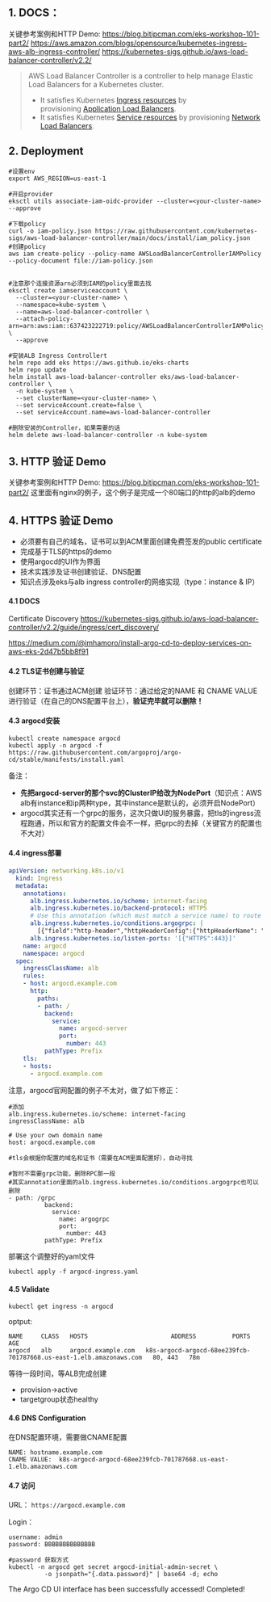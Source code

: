 ## 1. DOCS：

关键参考案例和HTTP Demo: https://blog.bitipcman.com/eks-workshop-101-part2/
https://aws.amazon.com/blogs/opensource/kubernetes-ingress-aws-alb-ingress-controller/
https://kubernetes-sigs.github.io/aws-load-balancer-controller/v2.2/

>AWS Load Balancer Controller is a controller to help manage Elastic Load Balancers for a Kubernetes cluster.
>- It satisfies Kubernetes [Ingress resources](https://kubernetes.io/docs/concepts/services-networking/ingress/) by provisioning [Application Load Balancers](https://docs.aws.amazon.com/elasticloadbalancing/latest/application/introduction.html).
>- It satisfies Kubernetes [Service resources](https://kubernetes.io/docs/concepts/services-networking/service/) by provisioning [Network Load Balancers](https://docs.aws.amazon.com/elasticloadbalancing/latest/network/introduction.html).


## 2. Deployment

```shell
#设置env
export AWS_REGION=us-east-1 

#开启provider
eksctl utils associate-iam-oidc-provider --cluster=<your-cluster-name> --approve

#下载policy
curl -o iam-policy.json https://raw.githubusercontent.com/kubernetes-sigs/aws-load-balancer-controller/main/docs/install/iam_policy.json
#创建policy
aws iam create-policy --policy-name AWSLoadBalancerControllerIAMPolicy --policy-document file://iam-policy.json


#注意那个连接资源arn必须到IAM的policy里面去找
eksctl create iamserviceaccount \
  --cluster=<your-cluster-name> \
  --namespace=kube-system \
  --name=aws-load-balancer-controller \
  --attach-policy-arn=arn:aws:iam::637423222719:policy/AWSLoadBalancerControllerIAMPolicy \
  --approve

#安装ALB Ingress Controllert
helm repo add eks https://aws.github.io/eks-charts
helm repo update
helm install aws-load-balancer-controller eks/aws-load-balancer-controller \
  -n kube-system \
  --set clusterName=<your-cluster-name> \
  --set serviceAccount.create=false \
  --set serviceAccount.name=aws-load-balancer-controller

#删除安装的Controller，如果需要的话
helm delete aws-load-balancer-controller -n kube-system   
```

## 3. HTTP 验证 Demo

关键参考案例和HTTP Demo: https://blog.bitipcman.com/eks-workshop-101-part2/
这里面有nginx的例子，这个例子是完成一个80端口的http的alb的demo

## 4. HTTPS 验证 Demo

- 必须要有自己的域名，证书可以到ACM里面创建免费签发的public certificate
- 完成基于TLS的https的demo
- 使用argocd的UI作为界面
- 技术实践涉及证书创建验证、DNS配置
- 知识点涉及eks与alb ingress controller的网络实现（type：instance & IP）

#### 4.1 DOCS

Certificate Discovery
https://kubernetes-sigs.github.io/aws-load-balancer-controller/v2.2/guide/ingress/cert_discovery/

https://medium.com/@imhamoro/install-argo-cd-to-deploy-services-on-aws-eks-2d47b5bb8f91

#### 4.2 TLS证书创建与验证

创建环节：证书通过ACM创建
验证环节：通过给定的NAME 和 CNAME VALUE进行验证（在自己的DNS配置平台上），**验证完毕就可以删除！**

#### 4.3 argocd安装

```
kubectl create namespace argocd
kubectl apply -n argocd -f https://raw.githubusercontent.com/argoproj/argo-cd/stable/manifests/install.yaml
```

备注：
- **先把argocd-server的那个svc的ClusterIP给改为NodePort**（知识点：AWS alb有instance和ip两种type，其中instance是默认的，必须开启NodePort）
- argocd其实还有一个grpc的服务，这次只做UI的服务暴露，把tls的ingress流程跑通，所以和官方的配置文件会不一样，把grpc的去掉（关键官方的配置也不大对）

#### 4.4 ingress部署

```yaml
apiVersion: networking.k8s.io/v1
  kind: Ingress
  metadata:
    annotations:
      alb.ingress.kubernetes.io/scheme: internet-facing
      alb.ingress.kubernetes.io/backend-protocol: HTTPS
      # Use this annotation (which must match a service name) to route traffic to HTTP2 backends.
      alb.ingress.kubernetes.io/conditions.argogrpc: |
        [{"field":"http-header","httpHeaderConfig":{"httpHeaderName": "Content-Type", "values":["application/grpc"]}}]
      alb.ingress.kubernetes.io/listen-ports: '[{"HTTPS":443}]'
    name: argocd
    namespace: argocd
  spec:
    ingressClassName: alb
    rules:
    - host: argocd.example.com
      http:
        paths:
        - path: /
          backend:
            service:
              name: argocd-server
              port:
                number: 443
          pathType: Prefix
    tls:
    - hosts:
      - argocd.example.com
```

注意，argocd官网配置的例子不太对，做了如下修正：

```
#添加
alb.ingress.kubernetes.io/scheme: internet-facing
ingressClassName: alb
```

```
# Use your own domain name
host: argocd.example.com
```

```
#tls会根据你配置的域名和证书（需要在ACM里面配置好），自动寻找
```

```
#暂时不需要grpc功能，删除RPC那一段
#其实annotation里面的alb.ingress.kubernetes.io/conditions.argogrpc也可以删除
- path: /grpc
          backend:
            service:
              name: argogrpc
              port:
                number: 443
          pathType: Prefix
```

部署这个调整好的yaml文件
```
kubectl apply -f argocd-ingress.yaml
```

#### 4.5 Validate

```
kubectl get ingress -n argocd
```
optput:
```
NAME     CLASS   HOSTS                       ADDRESS          PORTS     AGE
argocd   alb     argocd.example.com   k8s-argocd-argocd-68ee239fcb-701787668.us-east-1.elb.amazonaws.com   80, 443   78m
```

等待一段时间，等ALB完成创建
- provision->active
- targetgroup状态healthy

#### 4.6 DNS Configuration
在DNS配置环境，需要做CNAME配置
```
NAME: hostname.example.com   
CNAME VALUE:  k8s-argocd-argocd-68ee239fcb-701787668.us-east-1.elb.amazonaws.com
```

#### 4.7 访问

URL：
`https://argocd.example.com`

Login：
```
username: admin
password: BBBBBBBBBBBBBB

#password 获取方式
kubectl -n argocd get secret argocd-initial-admin-secret \
          -o jsonpath="{.data.password}" | base64 -d; echo
```

The Argo CD UI interface has been successfully accessed! Completed!